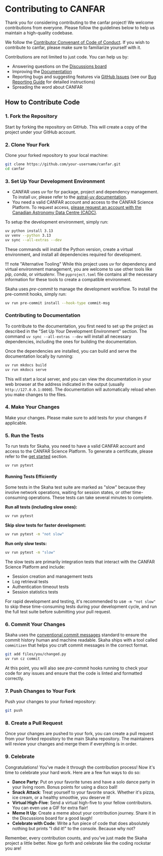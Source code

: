 # Contributing to CANFAR

Thank you for considering contributing to the canfar project! We welcome contributions from everyone. Please follow the guidelines below to help us maintain a high-quality codebase.

We follow the [Contributor Convenant of Code of Conduct](https://github.com/opencadc/canfar/blob/main/CODE_OF_CONDUCT.md). If you wish to contribute to canfar, please make sure to familiarize yourself with it.

Contributions are not limited to just code. You can help us by:

- Answering questions on the [Discussions board](https://github.com/opencadc/canfar/discussions)
- Improving the [Documentation](https://github.com/opencadc/canfar/tree/main/docs)
- Reporting bugs and suggesting features via [GitHub Issues](https://github.com/opencadc/canfar/issues) (see our [Bug Reporting Guide](https://opencadc.github.io/canfar/bug-reports/) for detailed instructions)
- Spreading the word about CANFAR

## How to Contribute Code

### 1. Fork the Repository

Start by forking the repository on GitHub. This will create a copy of the project under your GitHub account.

### 2. Clone Your Fork

Clone your forked repository to your local machine:

```bash
git clone https://github.com/your-username/canfar.git
cd canfar
```

### 3. Set Up Your Development Environment

- CANFAR uses *uv* for for package, project and dependency management. To install *uv*, please refer to the [astral-uv documentation](https://docs.astral.sh/uv/getting-started/installation/).
- You need a valid CANFAR account and access to the CANFAR Science Platform. To request access, [please request an account with the Canadian Astronomy Data Centre (CADC)](https://www.cadc-ccda.hia-iha.nrc-cnrc.gc.ca/en/auth/request.html).

To setup the development environment, simply run:

```bash
uv python install 3.13
uv venv --python 3.13
uv sync --all-extras --dev
```

These commands will install the Python version, create a virtual environment, and install all dependencies required for development.

!!! note "Alternative Tooling"
    While this project uses *uv* for dependency and virtual environment management, you are welcome to use other tools like *pip*, *conda*, or *virtualenv*. The `pyproject.toml` file contains all the necessary information for these tools to create a compatible environment.

Skaha uses *pre-commit* to manage the development workflow. To install the pre-commit hooks, simply run:

```bash
uv run pre-commit install --hook-type commit-msg
```

### Contributing to Documentation

To contribute to the documentation, you first need to set up the project as described in the "Set Up Your Development Environment" section. The command `uv sync --all-extras --dev` will install all necessary dependencies, including the ones for building the documentation.

Once the dependencies are installed, you can build and serve the documentation locally by running:

```bash
uv run mkdocs build
uv run mkdocs serve
```

This will start a local server, and you can view the documentation in your web browser at the address indicated in the output (usually `http://127.0.0.1:8000`). The documentation will automatically reload when you make changes to the files.

### 4. Make Your Changes

Make your changes. Please make sure to add tests for your changes if applicable.

### 5. Run the Tests

To run tests for Skaha, you need to have a valid CANFAR account and access to the CANFAR Science Platform. To generate a certificate, please refer to the [get started](client/get-started.md) section.

```bash
uv run pytest
```

#### Running Tests Efficiently

Some tests in the Skaha test suite are marked as "slow" because they involve network operations, waiting for session states, or other time-consuming operations. These tests can take several minutes to complete.

**Run all tests (including slow ones):**
```bash
uv run pytest
```

**Skip slow tests for faster development:**
```bash
uv run pytest -m "not slow"
```

**Run only slow tests:**
```bash
uv run pytest -m "slow"
```

The slow tests are primarily integration tests that interact with the CANFAR Science Platform and include:
- Session creation and management tests
- Log retrieval tests
- Authentication timeout tests
- Session statistics tests

For rapid development and testing, it's recommended to use `-m "not slow"` to skip these time-consuming tests during your development cycle, and run the full test suite before submitting your pull request.

### 6. Commit Your Changes

Skaha uses the [conventional commit messages](https://www.conventionalcommits.org/en/v1.0.0/) standard to ensure the commit history human and machine readable. Skaha ships with a tool called `commitizen` that helps you craft commit messages in the correct format.

```bash
git add files/you/changed.py
uv run cz commit
```

At this point, you will also see *pre-commit* hooks running to check your code for any issues and ensure that the code is linted and formatted correctly.

### 7. Push Changes to Your Fork

Push your changes to your forked repository:

```bash
git push
```

### 8. Create a Pull Request

Once your changes are pushed to your fork, you can create a pull request from your forked repository to the main Skaha repository. The maintainers will review your changes and merge them if everything is in order.

### 9. Celebrate

Congratulations! You've made it through the contribution process! Now it's time to celebrate your hard work. Here are a few fun ways to do so:

- **Dance Party**: Put on your favorite tunes and have a solo dance party in your living room. Bonus points for using a disco ball!
- **Snack Attack**: Treat yourself to your favorite snack. Whether it's pizza, ice cream, or a healthy smoothie, you deserve it!
- **Virtual High-Five**: Send a virtual high-five to your fellow contributors. You can even use a GIF for extra flair!
- **Meme It Up**: Create a meme about your contribution journey. Share it in the Discussions board for a good laugh!
- **Celebrate with Code**: Write a fun piece of code that does absolutely nothing but prints "I did it!" to the console. Because why not?

Remember, every contribution counts, and you’ve just made the Skaha project a little better. Now go forth and celebrate like the coding rockstar you are!
